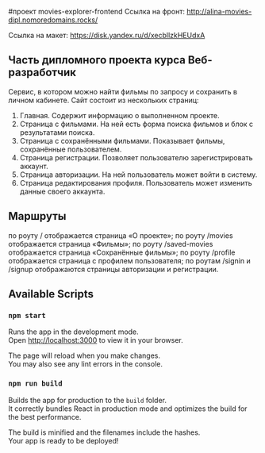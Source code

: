 #проект movies-explorer-frontend
Ссылка на фронт:
http://alina-movies-dipl.nomoredomains.rocks/

Ссылка на макет:
https://disk.yandex.ru/d/xecbllzkHEUdxA

## Часть дипломного проекта курса Веб-разработчик

Сервис, в котором можно найти фильмы по запросу и сохранить в личном кабинете.
Сайт состоит из нескольких страниц:
1. Главная. Содержит информацию о выполненном проекте.
2. Страница с фильмами. На ней есть форма поиска фильмов и блок с результатами поиска.
3. Страница с сохранёнными фильмами. Показывает фильмы, сохранённые пользователем.
4. Страница регистрации. Позволяет пользователю зарегистрировать аккаунт.
5. Страница авторизации. На ней пользователь может войти в систему.
6. Страница редактирования профиля. Пользователь может изменить данные своего аккаунта.

## Маршруты

по роуту / отображается страница «О проекте»;
по роуту /movies отображается страница «Фильмы»;
по роуту /saved-movies отображается страница «Сохранённые фильмы»;
по роуту /profile отображается страница с профилем пользователя;
по роутам /signin и /signup отображаются страницы авторизации и регистрации.

## Available Scripts

### `npm start`

Runs the app in the development mode.\
Open [http://localhost:3000](http://localhost:3000) to view it in your browser.

The page will reload when you make changes.\
You may also see any lint errors in the console.

### `npm run build`

Builds the app for production to the `build` folder.\
It correctly bundles React in production mode and optimizes the build for the best performance.

The build is minified and the filenames include the hashes.\
Your app is ready to be deployed!
